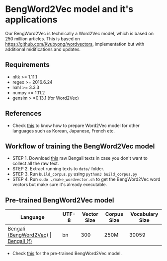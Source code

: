 # BengWord2Vec model and it's applications

Our BengWord2Vec is technically a Word2Vec model, which is based on 250 million articles. This is based on https://github.com/Kyubyong/wordvectors, implementation but with additional midifications and updates. 

## Requirements
* nltk >= 1.11.1
* regex >= 2016.6.24
* lxml >= 3.3.3
* numpy >= 1.11.2
* gensim > =0.13.1 (for Word2Vec)
	
## References
* Check [this](https://github.com/Kyubyong/wordvectors) to know how to prepare Word2Vec model for other languages such as Korean, Japanese, French etc.

## Workflow of training the BengWord2Vec model 
* STEP 1. Download [this](https://drive.google.com/open?id=199Z3KlTLvoApGixb5rwDIkbsmsl2n56F) raw Bengali texts in case you don't want to collect all the raw text.
* STEP 2. Extract running texts to `data/` folder.
* STEP 3. Run `build_corpus.py` using `python3 build_corpus.py`
* STEP 4. Run `sudo ./make_wordvector.sh` to get the BengWord2Vec word vectors but make sure it's already executable.

## Pre-trained BengWord2Vec model
| Language  |  UTF-8 | Vector Size | Corpus Size  | Vocabulary Size | 
| ---       |---        |---           |---           |---           |
|[Bengali (BengWord2Vec)](https://drive.google.com/open?id=1Q_45PQpRWQvZL2p8sIngmgg6Tr5YbKmH) \| [Bengali (f)](https://drive.google.com/open?id=1Q_45PQpRWQvZL2p8sIngmgg6Tr5YbKmH)|bn|300|250M |30059| negative sampling |

* Check [this](https://drive.google.com/open?id=1Q_45PQpRWQvZL2p8sIngmgg6Tr5YbKmH) for the pre-trained BengWord2Vec model.


